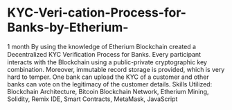# KYC-Veri-cation-Process-for-Banks-by-Etherium-
1 month
By using the knowledge of Etherium Blockchain created a Decentralized KYC Veriﬁcation Process for Banks. Every participant interacts with the Blockchain using a public-private cryptographic key combination. Moreover, immutable record storage is provided, which is very hard to temper. One bank can upload the KYC of a customer and other banks can vote on the legitimacy of the customer details. 
Skills Utilized: Blockchain Architecture, Bitcoin Blockchain Network, Etherium Mining, Solidity, Remix
IDE, Smart Contracts, MetaMask, JavaScript
